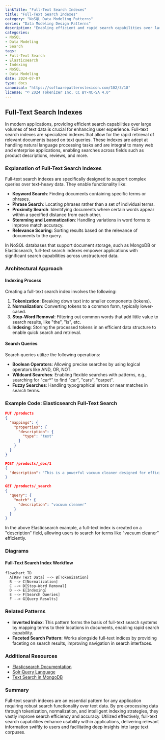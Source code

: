 ```yaml
---
linkTitle: "Full-Text Search Indexes"
title: "Full-Text Search Indexes"
category: "NoSQL Data Modeling Patterns"
series: "Data Modeling Design Patterns"
description: "Enabling efficient and rapid search capabilities over large text fields within NoSQL document stores using full-text search indexing techniques."
categories:
- NoSQL
- Data Modeling
- Search
tags:
- Full-Text Search
- Elasticsearch
- Indexing
- NoSQL
- Data Modeling
date: 2024-07-07
type: docs
canonical: "https://softwarepatternslexicon.com/102/3/18"
license: "© 2024 Tokenizer Inc. CC BY-NC-SA 4.0"
---
```


## Full-Text Search Indexes

In modern applications, providing efficient search capabilities over large volumes of text data is crucial for enhancing user experience. Full-text search indexes are specialized indexes that allow for the rapid retrieval of relevant documents based on text queries. These indexes are adept at handling natural language processing tasks and are integral to many web and enterprise applications, enabling searches across fields such as product descriptions, reviews, and more.

### Explanation of Full-Text Search Indexes

Full-text search indexes are specifically designed to support complex queries over text-heavy data. They enable functionality like:

- **Keyword Search**: Finding documents containing specific terms or phrases.
- **Phrase Search**: Locating phrases rather than a set of individual terms.
- **Proximity Search**: Identifying documents where certain words appear within a specified distance from each other.
- **Stemming and Lemmatization**: Handling variations in word forms to improve match accuracy.
- **Relevance Scoring**: Sorting results based on the relevance of documents to the query.

In NoSQL databases that support document storage, such as MongoDB or Elasticsearch, full-text search indexes empower applications with significant search capabilities across unstructured data.

### Architectural Approach

#### Indexing Process

Creating a full-text search index involves the following:

1. **Tokenization**: Breaking down text into smaller components (tokens).
2. **Normalization**: Converting tokens to a common form, typically lower-cased.
3. **Stop-Word Removal**: Filtering out common words that add little value to search results, like "the", "is", etc.
4. **Indexing**: Storing the processed tokens in an efficient data structure to enable quick search and retrieval.

#### Search Queries

Search queries utilize the following operations:

- **Boolean Operators**: Allowing precise searches by using logical operators like AND, OR, NOT.
- **Wildcard Searches**: Enabling flexible searches with patterns, e.g., searching for "car*" to find "car", "cars", "carpet".
- **Fuzzy Searches**: Handling typographical errors or near matches in search terms.

### Example Code: Elasticsearch Full-Text Search

```json
PUT /products
{
  "mappings": {
    "properties": {
      "description": {
        "type": "text"
      }
    }
  }
}

POST /products/_doc/1
{
  "description": "This is a powerful vacuum cleaner designed for efficient household cleaning."
}

GET /products/_search
{
  "query": {
    "match": {
      "description": "vacuum cleaner"
    }
  }
}
```

In the above Elasticsearch example, a full-text index is created on a "description" field, allowing users to search for terms like "vacuum cleaner" efficiently.

### Diagrams

#### Full-Text Search Index Workflow

```mermaid
flowchart TD
  A[Raw Text Data] --> B[Tokenization]
  B --> C[Normalization]
  C --> D[Stop-Word Removal]
  D --> E[Indexing]
  E --> F[Search Queries]
  F --> G[Query Results]
```

### Related Patterns

- **Inverted Index**: This pattern forms the basis of full-text search systems by mapping terms to their locations in documents, enabling rapid search capability.
- **Faceted Search Pattern**: Works alongside full-text indices by providing faceting on search results, improving navigation in search interfaces.

### Additional Resources

- [Elasticsearch Documentation](https://www.elastic.co/guide/en/elasticsearch/reference/current/index.html)
- [Solr Query Language](https://lucene.apache.org/solr/)
- [Text Search in MongoDB](https://docs.mongodb.com/manual/text-search/)

### Summary

Full-text search indexes are an essential pattern for any application requiring robust search functionality over text data. By pre-processing data through tokenization, normalization, and intelligent indexing strategies, they vastly improve search efficiency and accuracy. Utilized effectively, full-text search capabilities enhance usability within applications, delivering relevant information swiftly to users and facilitating deep insights into large text corpuses.
